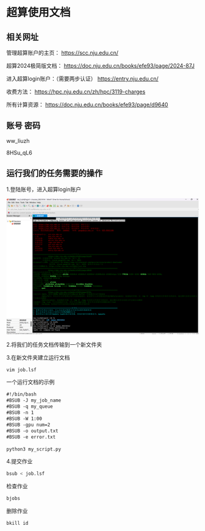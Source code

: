 # 超算使用文档

## 相关网址

管理超算账户的主页：
https://scc.nju.edu.cn/

超算2024极简版文档：
https://doc.nju.edu.cn/books/efe93/page/2024-87J

进入超算login账户：（需要两步认证）
https://entry.nju.edu.cn/

收费方法：
https://hpc.nju.edu.cn/zh/hpc/3119-charges

所有计算资源：
https://doc.nju.edu.cn/books/efe93/page/d9640

## 账号 密码

ww_liuzh

8HSu_qL6

## 运行我们的任务需要的操作

1.登陆账号，进入超算login账户

![alt text](1.png)

2.将我们的任务文档传输到一个新文件夹

3.在新文件夹建立运行文档

```
vim job.lsf
```

一个运行文档的示例

```vim linenums="1"
#!/bin/bash
#BSUB -J my_job_name
#BSUB -q my_queue
#BSUB -n 1
#BSUB -W 1:00
#BSUB -gpu num=2
#BSUB -o output.txt
#BSUB -e error.txt

python3 my_script.py
```

4.提交作业

```bash
bsub < job.lsf
```

检查作业

```bash
bjobs
```

删除作业

```bash
bkill id
```



